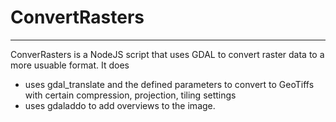 # ConvertRasters
---

ConverRasters is a NodeJS script that uses GDAL to convert raster data to a more usuable format. It does

- uses gdal_translate and the defined parameters to convert to GeoTiffs with certain compression, projection, tiling settings
- uses gdaladdo to add overviews to the image.

